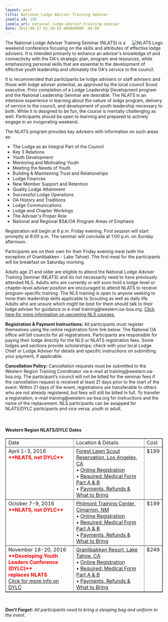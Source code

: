```yaml
---
layout: post
title: National Lodge Adviser Training Seminar
joomla_id: 158
joomla_url: national-lodge-adviser-training-seminar
date: 2012-09-17 01:30:55.000000000 -06:00
---
```

<p><img src="{{site.baseurl}}images/logos/national-lodge-adviser-training-seminar.jpg" alt="NLATS Logo" align="right" />The National Lodge Adviser Training Seminar (NLATS) is a weekend conference focusing on the skills and attributes of effective lodge advisers. It is intended primarily to enhance an adviser's knowledge of and connectivity with the OA's strategic plan, program and resources, while emphasizing personal skills that are essential to the development of effective youth leadership and ultimately the OA's service to the council.</p>
<p>It is recommended that participants be lodge advisers or staff advisers and those with lodge adviser potential, as approved by the local council Scout executive. Prior completion of a Lodge Leadership Development program and the National Leadership Seminar are desirable. The NLATS is an intensive experience in learning about the nature of lodge program, delivery of service to the council, and development of youth leadership necessary to both. While it is designed to be fun, the course is mentally challenging as well. Participants should be open to learning and prepared to actively engage in an invigorating weekend.</p>
<p>The NLATS program provides key advisers with information on such areas as:</p>
<ul>
<li>The Lodge as an Integral Part of the Council</li>
<li>Key 3 Relations</li>
<li>Youth Development</li>
<li>Mentoring and Motivating Youth</li>
<li>Meeting the Needs of Youth</li>
<li>Building &amp; Maintaining Trust and Relationships</li>
<li>Lodge Finances</li>
<li>New Member Support and Retention</li>
<li>Quality Lodge Attainment</li>
<li>Successful Lodge Operations</li>
<li>OA History and Traditions</li>
<li>Lodge Communications</li>
<li>Lodge and Chapter Workings</li>
<li>The Adviser's Proper Role</li>
<li>National and Regional BSA/OA Program Areas of Emphasis</li>
</ul>

<p>Registration will begin at 6 p.m. Friday evening. First session will start promptly at 8:00 p.m. The seminar will conclude at 1:00 p.m. on Sunday afternoon.</p>

<p>Participants are on their own for their Friday evening meal (with the exception of Granlibakken - Lake Tahoe). The first meal for the participants will be breakfast on Saturday morning.</p>

<p>Adults age 21 and older are eligible to attend the National Lodge Adviser Training Seminar (NLATS) and do not necessarily need to have previously attended NLS.  Adults who are currently or will soon hold a lodge-level or chapter-level adviser position are encouraged to attend NLATS to receive program-specific training.  The NLS training is open to anyone seeking to hone their leadership skills applicable to Scouting as well as daily life.  Adults who are unsure which might be best for them should talk to their lodge adviser for guidance or e-mail training@western.oa-bsa.org.  <a href="program/training/nls">Click here for more information on upcoming NLS courses.</a></p>

<p><b>Registration &amp; Payment Instructions:</b> All participants must register themselves using the online registration form link below.  The National OA office will bill councils for all registrations.  Participants are responsible for paying their lodge directly for the NLS or NLATS registration fees.  Some lodges and sections provide scholarships; check with your local Lodge Chief or Lodge Adviser for details and specific instructions on submitting your payment, if applicable.</p>

<p><b>Cancellation Policy:</b> Cancellation requests must be submitted to the Western Region Training Coordinator via e-mail at training@western.oa-bsa.org.  The participant’s council will not be billed for the seminar fees if the cancellation request is received at least 21 days prior to the start of the event.  Within 21 days of the event, registrations are transferable to others who are not already registered, but fees will still be billed in full. To transfer a registration, e-mail training@western.oa-bsa.org for instructions and the name of the replacement. NLS participants can be swapped for NLATS/DYLC participants and vice versa, youth or adult.</p>

<br>
<h4><strong>Western Region NLATS/DYLC Dates</strong></h4>
<table width="100%" border="1" cellspacing="0" cellpadding="0">
<tbody>
<tr valign="top">
<td width="200">Date</td>
<td>Location & Details</td>
<td>Cost</td>
</tr>
<tr valign="top">
<td>April 1-3, 2016<br>
<b><font color='red'>**NLATS, not DYLC**</font></b></td>
<td><a href="http://www.flsrlaac.org" target="_blank">Forest Lawn Scout Reservation, Los Angeles, CA</a>
<br /> &bull; <a href="https://reservations.scouting.org/profile/form/index.cfm?PKformID=0x502186a79" target="_blank">Online Registration</a><br />
&bull; <a href="http://www.scouting.org/filestore/HealthSafety/pdf/680-001_AB.pdf" target="_blank">Required: Medical Form Part A &amp; B</a><br>
&bull; <a href="https://reservations.scouting.org/accounts/register123/scouting/nationalevents1/WR_2016_NLS-NLATS-SOS_What_to_Bring.pdf" target="_blank">Payments, Refunds &amp; What to Bring</a>
</td>
<td>$199</td>
</tr>
<tr valign="top">
<td>October 7-9, 2016<br>
<b><font color='red'>**NLATS, not DYLC**</font></b></td>
<td><a href="http://www.philmontscoutranch.org/ptc.aspx" target="_blank">Philmont Training Center, Cimarron, NM</a>
<br /> &bull; <a href="https://reservations.scouting.org/profile/form/index.cfm?PKformID=0x502186a79" target="_blank">Online Registration</a><br />
&bull; <a href="http://www.scouting.org/filestore/HealthSafety/pdf/680-001_AB.pdf" target="_blank">Required: Medical Form Part A &amp; B</a><br>
&bull; <a href="https://reservations.scouting.org/accounts/register123/scouting/nationalevents1/WR_2016_NLS-NLATS-SOS_What_to_Bring.pdf" target="_blank">Payments, Refunds &amp; What to Bring</a>
</td>
<td>$199</td>
</tr>
<tr valign="top">
<td>November 18-20, 2016<br>
<b><font color='red'>**Developing Youth Leaders Conference (DYLC)**<br>replaces NLATS</font></b><br>
<a href="program/training/dylc">Click for more info on DYLC</a></td>
<td><a href="http://www.granlibakken.com" target="_blank">Granlibakken Resort, Lake Tahoe, CA</a>
<br /> &bull; <a href="https://reservations.scouting.org/profile/form/index.cfm?PKformID=0x502186a79" target="_blank">Online Registration</a><br />
&bull; <a href="http://www.scouting.org/filestore/HealthSafety/pdf/680-001_AB.pdf" target="_blank">Required: Medical Form Part A &amp; B</a><br>
&bull; <a href="https://reservations.scouting.org/accounts/register123/scouting/nationalevents1/WR_2016_NLS-NLATS-SOS_What_to_Bring.pdf" target="_blank">Payments, Refunds &amp; What to Bring</a>
</td>
<td>$249</td>
</tr>
</tbody>
</table>
<br>
<p><em><strong>Don't Forget:</strong> All participants need to bring a sleeping bag and uniform to the event.</em></p>
